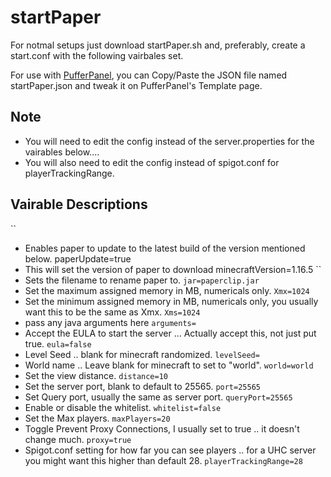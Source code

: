 # startPaper
For notmal setups just download startPaper.sh and, preferably, create a start.conf with the following vairbales set.

For use with [PufferPanel](https://github.com/PufferPanel/PufferPanel), you can Copy/Paste the JSON file named startPaper.json and tweak it on PufferPanel's Template page.
## Note
* You will need to edit the config instead of the server.properties for the vairables below....
* You will also need to edit the config instead of spigot.conf for playerTrackingRange.


## Vairable Descriptions
``
* Enables paper to update to the latest build of the version mentioned below.
paperUpdate=true
``
``
* This will set the version of paper to download
minecraftVersion=1.16.5
``
* Sets the filename to rename paper to.
``
jar=paperclip.jar
``
* Set the maximum assigned memory in MB, numericals only.
``
Xmx=1024
``
* Set the minimum assigned memory in MB, numericals only, you usually want this to be the same as Xmx.
``
Xms=1024
``
* pass any java arguments here
``
arguments=
``
* Accept the EULA to start the server ... Actually accept this, not just put true.
``
eula=false
``
* Level Seed .. blank for minecraft randomized.
``
levelSeed=
``
* World name .. Leave blank for minecraft to set to "world".
``
world=world
``
* Set the view distance.
``
distance=10
``
* Set the server port, blank to default to 25565.
``
port=25565
``
* Set Query port, usually the same as server port.
``
queryPort=25565
``
* Enable or disable the whitelist.
``
whitelist=false
``
* Set the Max players.
``
maxPlayers=20
``
* Toggle Prevent Proxy Connections, I usually set to true .. it doesn't change much.
``
proxy=true
``
* Spigot.conf setting for how far you can see players .. for a UHC server you might want this higher than default 28.
``
playerTrackingRange=28
``
